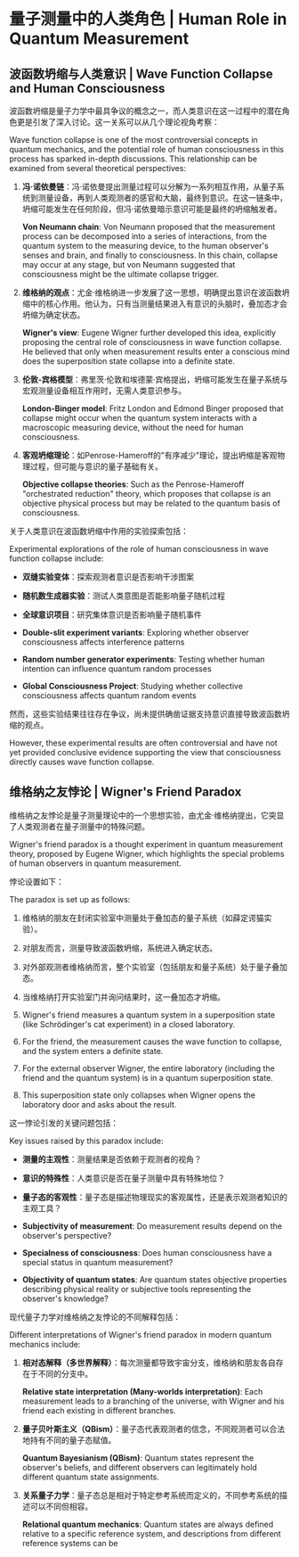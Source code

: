 # 量子测量中的人类角色 | Human Role in Quantum Measurement

## 波函数坍缩与人类意识 | Wave Function Collapse and Human Consciousness

波函数坍缩是量子力学中最具争议的概念之一，而人类意识在这一过程中的潜在角色更是引发了深入讨论。这一关系可以从几个理论视角考察：

Wave function collapse is one of the most controversial concepts in quantum mechanics, and the potential role of human consciousness in this process has sparked in-depth discussions. This relationship can be examined from several theoretical perspectives:

1. **冯·诺依曼链**：冯·诺依曼提出测量过程可以分解为一系列相互作用，从量子系统到测量设备，再到人类观测者的感官和大脑，最终到意识。在这一链条中，坍缩可能发生在任何阶段，但冯·诺依曼暗示意识可能是最终的坍缩触发者。

   **Von Neumann chain**: Von Neumann proposed that the measurement process can be decomposed into a series of interactions, from the quantum system to the measuring device, to the human observer's senses and brain, and finally to consciousness. In this chain, collapse may occur at any stage, but von Neumann suggested that consciousness might be the ultimate collapse trigger.

2. **维格纳的观点**：尤金·维格纳进一步发展了这一思想，明确提出意识在波函数坍缩中的核心作用。他认为，只有当测量结果进入有意识的头脑时，叠加态才会坍缩为确定状态。

   **Wigner's view**: Eugene Wigner further developed this idea, explicitly proposing the central role of consciousness in wave function collapse. He believed that only when measurement results enter a conscious mind does the superposition state collapse into a definite state.

3. **伦敦-宾格模型**：弗里茨·伦敦和埃德蒙·宾格提出，坍缩可能发生在量子系统与宏观测量设备相互作用时，无需人类意识参与。

   **London-Binger model**: Fritz London and Edmond Binger proposed that collapse might occur when the quantum system interacts with a macroscopic measuring device, without the need for human consciousness.

4. **客观坍缩理论**：如Penrose-Hameroff的"有序减少"理论，提出坍缩是客观物理过程，但可能与意识的量子基础有关。

   **Objective collapse theories**: Such as the Penrose-Hameroff "orchestrated reduction" theory, which proposes that collapse is an objective physical process but may be related to the quantum basis of consciousness.

关于人类意识在波函数坍缩中作用的实验探索包括：

Experimental explorations of the role of human consciousness in wave function collapse include:

- **双缝实验变体**：探索观测者意识是否影响干涉图案
- **随机数生成器实验**：测试人类意图是否能影响量子随机过程
- **全球意识项目**：研究集体意识是否影响量子随机事件

- **Double-slit experiment variants**: Exploring whether observer consciousness affects interference patterns
- **Random number generator experiments**: Testing whether human intention can influence quantum random processes
- **Global Consciousness Project**: Studying whether collective consciousness affects quantum random events

然而，这些实验结果往往存在争议，尚未提供确凿证据支持意识直接导致波函数坍缩的观点。

However, these experimental results are often controversial and have not yet provided conclusive evidence supporting the view that consciousness directly causes wave function collapse.

## 维格纳之友悖论 | Wigner's Friend Paradox

维格纳之友悖论是量子测量理论中的一个思想实验，由尤金·维格纳提出，它突显了人类观测者在量子测量中的特殊问题。

Wigner's friend paradox is a thought experiment in quantum measurement theory, proposed by Eugene Wigner, which highlights the special problems of human observers in quantum measurement.

悖论设置如下：

The paradox is set up as follows:

1. 维格纳的朋友在封闭实验室中测量处于叠加态的量子系统（如薛定谔猫实验）。
2. 对朋友而言，测量导致波函数坍缩，系统进入确定状态。
3. 对外部观测者维格纳而言，整个实验室（包括朋友和量子系统）处于量子叠加态。
4. 当维格纳打开实验室门并询问结果时，这一叠加态才坍缩。

1. Wigner's friend measures a quantum system in a superposition state (like Schrödinger's cat experiment) in a closed laboratory.
2. For the friend, the measurement causes the wave function to collapse, and the system enters a definite state.
3. For the external observer Wigner, the entire laboratory (including the friend and the quantum system) is in a quantum superposition state.
4. This superposition state only collapses when Wigner opens the laboratory door and asks about the result.

这一悖论引发的关键问题包括：

Key issues raised by this paradox include:

- **测量的主观性**：测量结果是否依赖于观测者的视角？
- **意识的特殊性**：人类意识是否在量子测量中具有特殊地位？
- **量子态的客观性**：量子态是描述物理现实的客观属性，还是表示观测者知识的主观工具？

- **Subjectivity of measurement**: Do measurement results depend on the observer's perspective?
- **Specialness of consciousness**: Does human consciousness have a special status in quantum measurement?
- **Objectivity of quantum states**: Are quantum states objective properties describing physical reality or subjective tools representing the observer's knowledge?

现代量子力学对维格纳之友悖论的不同解释包括：

Different interpretations of Wigner's friend paradox in modern quantum mechanics include:

1. **相对态解释（多世界解释）**：每次测量都导致宇宙分支，维格纳和朋友各自存在于不同的分支中。

   **Relative state interpretation (Many-worlds interpretation)**: Each measurement leads to a branching of the universe, with Wigner and his friend each existing in different branches.

2. **量子贝叶斯主义（QBism）**：量子态代表观测者的信念，不同观测者可以合法地持有不同的量子态赋值。

   **Quantum Bayesianism (QBism)**: Quantum states represent the observer's beliefs, and different observers can legitimately hold different quantum state assignments.

3. **关系量子力学**：量子态总是相对于特定参考系统而定义的，不同参考系统的描述可以不同但相容。

   **Relational quantum mechanics**: Quantum states are always defined relative to a specific reference system, and descriptions from different reference systems can be